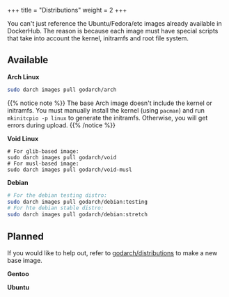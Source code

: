 +++
title = "Distributions"
weight = 2
+++

You can't just reference the Ubuntu/Fedora/etc images already available in DockerHub. The reason is because each image must have special scripts that take into account the kernel, initramfs and root file system.

## Available

**Arch Linux**

```bash
sudo darch images pull godarch/arch
```

{{% notice note %}}
The base Arch image doesn't include the kernel or initramfs. You must manually install the kernel (using ```pacman```) and run ```mkinitcpio -p linux``` to generate the initramfs. Otherwise, you will get errors during upload.
{{% /notice %}}

**Void Linux**

```
# For glib-based image:
sudo darch images pull godarch/void
# For musl-based image:
sudo darch images pull godarch/void-musl
```

**Debian**

```bash
# For the debian testing distro:
sudo darch images pull godarch/debian:testing
# For hte debian stable distro:
sudo darch images pull godarch/debian:stretch
```

## Planned

If you would like to help out, refer to [godarch/distributions](https://github.com/godarch/distributions) to make a new base image.

**Gentoo**

**Ubuntu**
